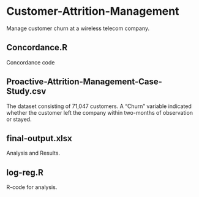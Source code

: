 # Customer-Attrition-Management
Manage customer churn at a wireless telecom company.

## Concordance.R
Concordance code

## Proactive-Attrition-Management-Case-Study.csv
The dataset consisting of 71,047 customers. A “Churn” variable indicated whether the customer left the company within two-months of observation or stayed.

## final-output.xlsx
Analysis and Results.   

## log-reg.R
R-code for analysis.


